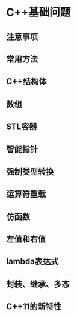 # C++基础问题

## 注意事项

## 常用方法

## C++结构体

## 数组

## STL容器

## 智能指针

## 强制类型转换

## 运算符重载

## 仿函数

## 左值和右值

## lambda表达式

## 封装、继承、多态

## C++11的新特性
